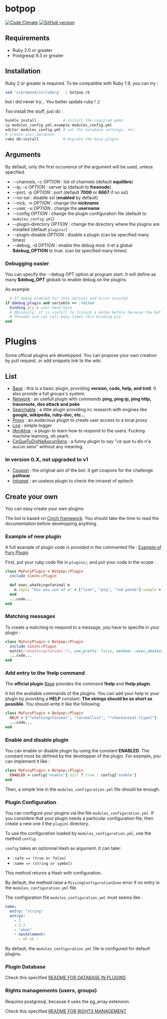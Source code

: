 # botpop
[![Code Climate](https://codeclimate.com/github/pouleta/botpop/badges/gpa.svg)](https://codeclimate.com/github/pouleta/botpop)
[![GitHub version](https://badge.fury.io/gh/pouleta%2Fbotpop.svg)](http://badge.fury.io/gh/pouleta%2Fbotpop)

## Requirements

- Ruby 2.0 or greater
- Postgresql 9.3 or greater



## Installation
Ruby 2 or greater is required. To be compatible with Ruby 1.9, you can try :
```bash
sed 's/prepend/include/g' -i botpop.rb
```
but i did never try... You better update ruby ! ;)

Too install the stuff, just do :
```bash
bundle install            # install the required gems
cp modules_config.yml.example modules_config.yml
editor modules_config.yml # set the database settings, etc.
# create your database
rake db:install           # migrate the base plugin
```


## Arguments
By default, only the first occurence of the argument will be used, unless specified.
- --channels, -c _OPTION_ : list of channels (default __equilibre__)
- --ip, -s _OPTION_ : server ip (default to __freenode__)
- --port, -p _OPTION_ : port (default __7000__ or __6667__ if no ssl)
- --no-ssl : disable ssl (__enabled__ by default)
- --nick, -n _OPTION_ : change the __nickname__
- --user, -u _OPTION_ : change the __username__
- --config _OPTION_ : change the plugin configuration file (default to ``modules_config.yml``)
- --plugin-directory _OPTION_ : change the directory where the plugins are installed (default ``plugins/``)
- --plugin-disable _OPTION_ : disable a plugin (can be specified many times)
- --debug, -d _OPTION_ : enable the debug mod. It et a global __$debug_OPTION__ to true. (can be specified many times)


### Debugging easier
You can specify the --debug OPT option at program start.
It will define as many __$debug_OPT__ globals to enable debug on the plugins.

As example:
```ruby
  # If debug enabled for this options and error occured
if $debug_plugin and variable == :failed
  binding.pry # user hand here
  # Obsiously, it is usefull to trylock a mutex before because the bot use
  # Threads and can call many times this binding.pry
end
```



# Plugins
Some official plugins are developped. You can propose your own creation by pull request, or add snippets link to the wiki.

## List
- [Base](https://github.com/pouleta/botpop/blob/master/plugins/base.rb) : this is a basic plugin, providing __version, code, help, and troll__. It also provide a full groups's system.
- [Network](https://github.com/pouleta/botpop/blob/master/plugins/network.rb) : an usefull plugin with commands __ping, ping ip, ping http, traceroute, dos attack and poke__
- [Searchable](https://github.com/pouleta/botpop/blob/master/plugins/searchable.rb) : a little plugin providing irc research with engines like __google, wikipedia, ruby-doc, etc...__
- [Proxy](https://github.com/pouleta/botpop/blob/master/plugins/proxy.rb) : an audacious plugin to create user access to a local proxy
- [Log](https://github.com/pouleta/botpop/blob/master/plugins/log.rb) : simple logger
- [IAmAlive](https://github.com/pouleta/botpop/tree/master/plugins/iamalive) : a plugin to learn how to respond to the users. Fucking machine learning, oh yearh.
- [CeQueTuDisNaAucunSens](https://github.com/pouleta/botpop/tree/master/plugins/cequetudisnaaucunsens.rb) : a funny plugin to say "ce que tu dis n'a aucun sens" without any meaning.

### In version 0.X, not upgraded to v1
- [Coupon](https://github.com/pouleta/botpop/blob/master/plugins/coupons.rb) : the original aim of the bot. It get coupons for the challenge __pathwar__
- [Intranet](https://github.com/pouleta/botpop/blob/master/plugins/intranet.rb) : an useless plugin to check the intranet of epitech


## Create your own
You can easy create your own plugins.

The bot is based on [Cinch framework](https://github.com/cinchrb/cinch/).
You should take the time to read the documentation before developping anything.


### Example of new plugin
A full example of plugin code is provided in the commented file : [Example of Fury Plugin](https://github.com/pouleta/botpop/blob/master/plugins/example.rb)

First, put your ruby code file in ``plugins/``, and put your code in the scope :
```ruby
class MyFuryPlugin < Botpop::Plugin
  include Cinch::Plugin

  def exec_whatkingofanimal m
    m.reply "Die you son of a" + ["lion", "pig", "red panda"].sample + " !!"
  end
  ...code...
end
```


### Matching messages
To create a matching to respond to a message, you have to specifie in your plugin :
```ruby
class MyFuryPlugin < Botpop::Plugin
  include Cinch::Plugin
  match(/!whatkingofanimal.*/, use_prefix: false, method: :exec_whatkingofanimal)
  ...code...
end
```


### Add entry to the !help command
The __official plugin__ [Base](https://github.com/pouleta/botpop/blob/master/plugins/base.rb) provides the command __!help__ and __!help plugin__.

It list the avaliable commands of the plugins. You can add your help to your plugin by providing a __HELP__ constant.
__The strings should be as short as possible.__
You should write it like the following:
```ruby
class MyFuryPlugin < Botpop::Plugin
  HELP = ["!whatkingofanimal", "!animallist", "!checkanimal [type]"]
  ...code...
end
```


### Enable and disable plugin
You can enable or disable plugin by using the constant __ENABLED__.
The constant must be defined by the developper of the plugin.
For example, you can implement it like :
```ruby
class MyFuryPlugin < Botpop::Plugin
  ENABLED = config['enable'].nil? ? true : config['enable']
end
```

Then, a simple line in the ``modules_configuration.yml`` file should be enough.


### Plugin Configuration
You can configure your plugins via the file ``modules_configuration.yml``.
If you considere that your plugin needs a particular configuration file, then create a new one il the ``plugins`` directory.

To use the configuration loaded by ``modules_configuration.yml``, use the method ``config``.

``config`` takes an optionnal Hash as argument. It can take:

- ``:safe => (true or false)``
- ``:name => (string or symbol)``

This method returns a Hash with configuration.

By default, the method raise a ``MissingConfigurationZone`` error if no entry in the ``modules_configuration.yml`` file.

The configuration file ``modules_configuration.yml`` must seems like :
```yaml
name:
  entry: "string"
  entry2:
    - 1
    - 2.2
	- "ohoh"
	- nextelement:
	  - oh oh !
```

By default, the ``modules_configuration.yml`` file is configured for default plugins.

### Plugin Database

Check this specified [README FOR DATABASE IN PLUGINS](DATABASE_EXTENSION.md)

### Rights managements (users, groups)

Requires postgresql, because it uses the pg_array extension.

Check this specified [README FOR RIGHTS MANAGEMENT](RIGHTS_MANAGEMENT.md)
